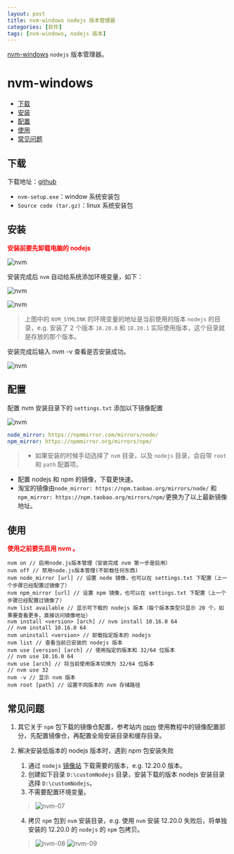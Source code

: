 ```yaml
---
layout: post
title: nvm-windows nodejs 版本管理器
categories: [软件]
tags: [nvm-windows, nodejs 版本]
---
```


[nvm-windows](https://github.com/coreybutler/nvm-windows/releases) ``nodejs`` 版本管理器。

# nvm-windows

+ [下载](#下载)
+ [安装](#安装)
+ [配置](#配置)
+ [使用](#使用)
+ [常见问题](常见问题)




## 下载
下载地址：[github](https://github.com/coreybutler/nvm-windows/releases)

+ ``nvm-setup.exe``：window 系统安装包
+ ``Source code (tar.gz)``：linux 系统安装包




## 安装
**<font color=red>安装前要先卸载电脑的 nodejs</font>**

![nvm](/static/img/software/nvm/nvm_04.jpg)

安装完成后 ``nvm`` 自动给系统添加环境变量，如下：

![nvm](/static/img/software/nvm/nvm_05.jpg)

![nvm](/static/img/software/nvm/nvm_06.jpg)
> 上图中的 ``NVM_SYMLINK`` 的环境变量的地址是当前使用的版本 ``nodejs`` 的目录，e.g. 安装了 2 个版本 ``18.20.0`` 和 ``18.20.1`` 实际使用版本，这个目录就是存放的那个版本。


安装完成后输入 nvm -v 查看是否安装成功。

![nvm](/static/img/software/nvm/nvm_02.jpg)




## 配置

配置 nvm 安装目录下的 ``settings.txt`` 添加以下镜像配置

![nvm](/static/img/software/nvm/nvm_03.jpg)

```yaml
node_mirror: https://npmmirror.com/mirrors/node/ 
npm_mirror: https://npmmirror.org/mirrors/npm/
```

> + 如果安装的时候手动选择了 ``nvm`` 目录，以及 ``nodejs`` 目录，会自带 ``root`` 和 ``path`` 配置项。
+ 配置 nodejs 和 npm 的镜像，下载更快速。
+ 淘宝的镜像由``node_mirror: https://npm.taobao.org/mirrors/node/``
和``npm_mirror: https://npm.taobao.org/mirrors/npm/``更换为了以上最新镜像地址。




## 使用

**<font color=red>使用之前要先启用 nvm 。</font>**

```
nvm on // 启用node.js版本管理（安装完成 nvm 第一步是启用）
nvm off // 禁用node.js版本管理(不卸载任何东西)
nvm node_mirror [url] // 设置 node 镜像，也可以在 settings.txt 下配置（上一个步骤已经配置过镜像了）
nvm npm_mirror [url] // 设置 npm 镜像，也可以在 settings.txt 下配置（上一个步骤已经配置过镜像了）
nvm list available // 显示可下载的 nodejs 版本（每个版本类型只显示 20 个，如果要查看更多，直接访问镜像地址）
nvm install <version> [arch] // nvm install 10.16.0 64
// nvm install 10.16.0 64
nvm uninstall <version> // 卸载指定版本的 nodejs
nvm list // 查看当前已安装的 nodejs 版本
nvm use [version] [arch] // 使用指定的版本和 32/64 位版本
// nvm use 10.16.0 64
nvm use [arch] // 将当前使用版本切换为 32/64 位版本
// nvm use 32
nvm -v // 显示 nvm 版本
nvm root [path] // 设置不同版本的 nvm 存储路径
```




## 常见问题
1. 其它关于 ``npm`` 包下载的镜像仓配置，参考站内 [npm](/软件/2024/02/01/npm.html#nodejs下载安装) 使用教程中的镜像配置部分，先配置镜像仓，再配置全局安装目录和缓存目录。

2. 解决安装低版本的 nodejs 版本时，遇到 npm 包安装失败
    1. 通过 ``nodejs`` [镜像站](https://npmmirror.com/mirrors/node/ ) 下载需要的版本，e.g. 12.20.0 版本。
    2. 创建如下目录  ``D:\customNodejs`` 目录，安装下载的版本 nodejs 安装目录选择 ``D:\customNodejs``。
    3. 不需要配置环境变量。
    > ![nvm-07](/static/img/software/nvm/nvm_07.jpg)
    4. 拷贝 ``npm`` 包到 ``nvm`` 安装目录，e.g. 使用 ``nvm`` 安装 12.20.0 失败后，将单独安装的 12.20.0 的 ``nodejs`` 的 ``npm`` 包拷贝。
    > ![nvm-08](/static/img/software/nvm/nvm_08.jpg)
    ![nvm-09](/static/img/software/nvm/nvm_09.jpg)


